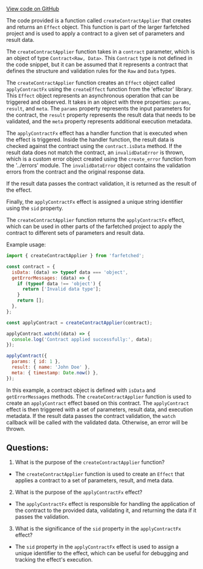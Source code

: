 [View code on GitHub](https://github.com/igorkamyshev/farfetched/packages/core/src/contract/apply_contract.ts)

The code provided is a function called `createContractApplier` that creates and returns an `Effect` object. This function is part of the larger farfetched project and is used to apply a contract to a given set of parameters and result data.

The `createContractApplier` function takes in a `contract` parameter, which is an object of type `Contract<Raw, Data>`. This `Contract` type is not defined in the code snippet, but it can be assumed that it represents a contract that defines the structure and validation rules for the `Raw` and `Data` types.

The `createContractApplier` function creates an `Effect` object called `applyContractFx` using the `createEffect` function from the 'effector' library. This `Effect` object represents an asynchronous operation that can be triggered and observed. It takes in an object with three properties: `params`, `result`, and `meta`. The `params` property represents the input parameters for the contract, the `result` property represents the result data that needs to be validated, and the `meta` property represents additional execution metadata.

The `applyContractFx` effect has a handler function that is executed when the effect is triggered. Inside the handler function, the result data is checked against the contract using the `contract.isData` method. If the result data does not match the contract, an `invalidDataError` is thrown, which is a custom error object created using the `create_error` function from the '../errors' module. The `invalidDataError` object contains the validation errors from the contract and the original response data.

If the result data passes the contract validation, it is returned as the result of the effect.

Finally, the `applyContractFx` effect is assigned a unique string identifier using the `sid` property.

The `createContractApplier` function returns the `applyContractFx` effect, which can be used in other parts of the farfetched project to apply the contract to different sets of parameters and result data.

Example usage:

```javascript
import { createContractApplier } from 'farfetched';

const contract = {
  isData: (data) => typeof data === 'object',
  getErrorMessages: (data) => {
    if (typeof data !== 'object') {
      return ['Invalid data type'];
    }
    return [];
  },
};

const applyContract = createContractApplier(contract);

applyContract.watch((data) => {
  console.log('Contract applied successfully:', data);
});

applyContract({
  params: { id: 1 },
  result: { name: 'John Doe' },
  meta: { timestamp: Date.now() },
});
```

In this example, a contract object is defined with `isData` and `getErrorMessages` methods. The `createContractApplier` function is used to create an `applyContract` effect based on this contract. The `applyContract` effect is then triggered with a set of parameters, result data, and execution metadata. If the result data passes the contract validation, the `watch` callback will be called with the validated data. Otherwise, an error will be thrown.
## Questions: 
 1. What is the purpose of the `createContractApplier` function?
- The `createContractApplier` function is used to create an `Effect` that applies a contract to a set of parameters, result, and meta data.

2. What is the purpose of the `applyContractFx` effect?
- The `applyContractFx` effect is responsible for handling the application of the contract to the provided data, validating it, and returning the data if it passes the validation.

3. What is the significance of the `sid` property in the `applyContractFx` effect?
- The `sid` property in the `applyContractFx` effect is used to assign a unique identifier to the effect, which can be useful for debugging and tracking the effect's execution.